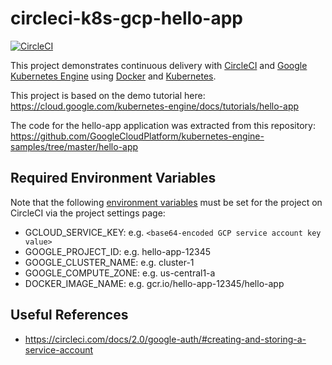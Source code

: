 circleci-k8s-gcp-hello-app
==========================

[![CircleCI](https://circleci.com/gh/CircleCI-Public/circleci-k8s-gcp-hello-app.svg?style=svg)](https://circleci.com/gh/CircleCI-Public/circleci-k8s-gcp-hello-app)

This project demonstrates continuous delivery with [CircleCI](https://circleci.com) and [Google Kubernetes Engine](https://cloud.google.com/kubernetes-engine/) using [Docker](https://www.docker.com/) and [Kubernetes](https://github.com/GoogleCloudPlatform/kubernetes).

This project is based on the demo tutorial here:
https://cloud.google.com/kubernetes-engine/docs/tutorials/hello-app

The code for the hello-app application was extracted from this repository: https://github.com/GoogleCloudPlatform/kubernetes-engine-samples/tree/master/hello-app

## Required Environment Variables
Note that the following [environment variables](https://circleci.com/docs/2.0/env-vars/#setting-an-environment-variable-in-a-project) must be set for the project on CircleCI via the
project settings page:
* GCLOUD_SERVICE_KEY: e.g. `<base64-encoded GCP service account key value>`
* GOOGLE_PROJECT_ID: e.g. hello-app-12345
* GOOGLE_CLUSTER_NAME: e.g. cluster-1
* GOOGLE_COMPUTE_ZONE: e.g. us-central1-a
* DOCKER_IMAGE_NAME: e.g. gcr.io/hello-app-12345/hello-app

## Useful References
- https://circleci.com/docs/2.0/google-auth/#creating-and-storing-a-service-account
